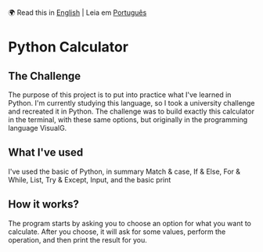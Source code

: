 🌍 Read this in [English](README.md) | Leia em [Português](README.pt.md)

# Python Calculator

## The Challenge

The purpose of this project is to put into practice what I've learned in Python. I'm currently studying this language, so I took a university challenge and recreated it in Python.
The challenge was to build exactly this calculator in the terminal, with these same options, but originally in the programming language VisualG.

## What I've used

I've used the basic of Python, in summary Match & case, If & Else, For & While, List, Try & Except, Input, and the basic print

## How it works?

The program starts by asking you to choose an option for what you want to calculate. After you choose, it will ask for some values, perform the operation, and then print the result for you.
